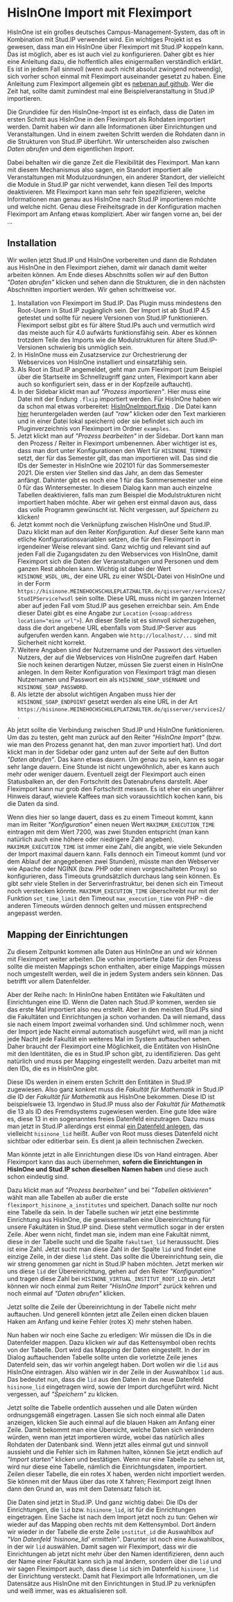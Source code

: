 # HisInOne Import mit Fleximport

HisInOne ist ein großes deutsches Campus-Management-System, das oft in Kombination mit Stud.IP verwendet wird. Ein wichtiges Projekt ist es gewesen, dass man ein HisInOne über Fleximport mit Stud.IP koppeln kann. Das ist möglich, aber es ist auch viel zu konfigurieren. Daher gibt es hier eine Anleitung dazu, die hoffentlich alles einigermaßen verständlich erklärt. Es ist in jedem Fall sinnvoll (wenn auch nicht absolut zwingend notwendig), sich vorher schon einmal mit Fleximport auseinander gesetzt zu haben. Eine Anleitung zum Fleximport allgemein gibt es [nebenan auf github](README.md). Wer die Zeit hat, sollte damit zumindest mal eine Beispielveranstaltung in Stud.IP importieren.

Die Grundidee für den HisInOne-Import ist es einfach, dass die Daten im ersten Schritt aus HisInOne in den Fleximport als Rohdaten importiert werden. Damit haben wir dann alle Informationen über Einrichtungen und Veranstaltungen. Und in einem zweiten Schritt werden die Rohdaten dann in die Strukturen von Stud.IP überführt. Wir unterscheiden also zwischen *Daten abrufen* und dem eigentlichen *Import*.

Dabei behalten wir die ganze Zeit die Flexibilität des Fleximport. Man kann mit diesem Mechanismus also sagen, ein Standort importiert alle Veranstaltungen mit Modulzuordnungen, ein anderer Standort, der vielleicht die Module in Stud.IP gar nicht verwendet, kann diesen Teil des Imports deaktivieren. Mit Fleximport kann man sehr fein spezifizieren, welche Informationen man genau aus HisInOne nach Stud.IP importieren möchte und welche nicht. Genau diese Freiheitsgrade in der Konfiguration machen Fleximport am Anfang etwas kompliziert. Aber wir fangen vorne an, bei der ...

## Installation

Wir wollen jetzt Stud.IP und HisInOne vorbereiten und dann die Rohdaten aus HisInOne in den Fleximport ziehen, damit wir danach damit weiter arbeiten können. Am Ende dieses Abschnitts sollen wir auf den Button *"Daten abrufen"* klicken und sehen dann die Strukturen, die in den nächsten Abschnitten importiert werden. Wir gehen schrittweise vor.

1. Installation von Fleximport im Stud.IP. Das Plugin muss mindestens den Root-Usern in Stud.IP zugänglich sein. Der Import ist ab Stud.IP 4.5 getestet und sollte für neuere Versionen von Stud.IP funktionieren. Fleximport selbst gibt es für ältere Stud.IPs auch und vermutlich wird das meiste auch für 4.0 aufwärts funktionsfähig sein. Aber es können trotzdem Teile des Imports wie die Modulstrukturen für ältere Stud.IP-Versionen schwierig bis unmöglich sein.
2. In HisInOne muss ein Zusatzservice zur Orchestrierung der Webservices von HisInOne installiert und einsatzfähig sein.
3. Als Root in Stud.IP angemeldet, geht man zum Fleximport (zum Beispiel über die Startseite im Schnellzugriff ganz unten, Fleximport kann aber auch so konfiguriert sein, dass er in der Kopfzeile auftaucht).
4. In der Sidebar klickt man auf *"Prozess importieren"*. Hier muss eine Datei mit der Endung `.flxip` importiert werden. Für HisInOne haben wir da schon mal etwas vorbereitet: [HisInOneImport.flxip](examples/HisInOneImport.flxip) . Die Datei kann [hier](examples/HisInOneImport.flxip) heruntergeladen werden (auf *"raw"* klicken oder den Text markieren und in einer Datei lokal speichern) oder sie befindet sich auch im Pluginverzeichnis von Fleximport im Ordner `examples`.
5. Jetzt klickt man auf *"Prozess bearbeiten"* in der Sidebar. Dort kann man den Prozess / Reiter in Fleximport umbenennen. Aber wichtiger ist es, dass man dort unter Konfigurationen den Wert für `HISINONE_TERMKEY` setzt, der für das Semester gilt, das man importieren will. Das sind die IDs der Semester in HisInOne wie 202101 für das Sommersemester 2021. Die ersten vier Stellen sind das Jahr, an dem das Semester anfängt. Dahinter gibt es noch eine 1 für das Sommersemester und eine 0 für das Wintersemester. In diesem Dialog kann man auch einzelne Tabellen deaktivieren, falls man zum Beispiel die Modulstrukturen nicht importiert haben möchte. Aber wir gehen erst einmal davon aus, dass das volle Programm gewünscht ist. Nicht vergessen, auf *Speichern* zu klicken!
6. Jetzt kommt noch die Verknüpfung zwischen HisInOne und Stud.IP. Dazu klickt man auf den Reiter *Konfiguration*. Auf dieser Seite kann man etliche Konfigurationsvariablen setzen, die für den Fleximport in irgendeiner Weise relevant sind. Ganz wichtig und relevant sind auf jeden Fall die Zugangsdaten zu den Webservices von HisInOne, damit Fleximport sich die Daten der Veranstaltungen und Personen und dem ganzen Rest abholen kann. Wichtig ist dabei der Wert `HISINONE_WSDL_URL`, der eine URL zu einer WSDL-Datei von HisInOne und in der Form `https://hisinone.MEINEHOCHSCHULEPLATZHALTER.de/qisserver/services2/StudIPService?wsdl` sein sollte. Diese URL muss nicht im ganzen Internet aber auf jeden Fall vom Stud.IP aus gesehen erreichbar sein. Am Ende dieser Datei gibt es eine Angabe zur `Location` (`<soap:address location="eine url">`). An dieser Stelle ist es sinnvoll sicherzugehen, dass die dort angebene URL ebenfalls vom Stud.IP-Server aus aufgerufen werden kann. Angaben wie `http://localhost/...` sind mit Sicherheit nicht korrekt.
7. Weitere Angaben sind der Nutzername und der Passwort des virtuellen Nutzers, der auf die Webservices von HisInOne zugreifen darf. Haben Sie noch keinen derartigen Nutzer, müssen Sie zuerst einen in HisInOne anlegen. In dem Reiter Konfiguration von Fleximport trägt man diesen Nutzernamen und Passwort ein als `HISINONE_SOAP_USERNAME` und `HISINONE_SOAP_PASSWORD`.
8. Als letzte der absolut wichtigen Angaben muss hier der `HISINONE_SOAP_ENDPOINT` gesetzt werden als eine URL in der Art `https://hisinone.MEINEHOCHSCHULEPLATZHALTER.de/qisserver/services2/`.

Ab jetzt sollte die Verbindung zwischen Stud.IP und HisInOne funktionieren. Um das zu testen, geht man zurück auf den Reiter *"HisInOne Import"* (bzw. wie man den Prozess genannt hat, den man zuvor importiert hat). Und dort klickt man in der Sidebar oder ganz unten auf der Seite auf den Button *"Daten abrufen"*. Das kann etwas dauern. Um genau zu sein, kann es sogar sehr lange dauern. Eine Stunde ist nicht ungewöhnlich, aber es kann auch mehr oder weniger dauern. Eventuell zeigt der Fleximport auch einen Statusbalken an, der den Fortschritt des Datenabrufens darstellt. Aber Fleximport kann nur grob den Fortschritt messen. Es ist eher ein ungefährer Hinweis darauf, wieviele Kaffees man sich voraussichtlich kochen kann, bis die Daten da sind.

Wenn dies hier so lange dauert, dass es zu einem Timeout kommt, kann man im Reiter *"Konfiguration"* einen neuen Wert `MAXIMUM_EXECUTION_TIME` eintragen mit dem Wert 7200, was zwei Stunden entspricht (man kann natürlich auch eine höhere oder niedrigere Zahl angeben). `MAXIMUM_EXECUTION_TIME` ist immer eine Zahl, die angibt, wie viele Sekunden der Import maximal dauern kann. Falls dennoch ein Timeout kommt (und vor dem Ablauf der angegebenen zwei Stunden), müsste man den Webserver wie Apache oder NGINX (bzw. PHP oder einen vorgeschalteten Proxy) so konfigurieren, dass Timeouts grundsätzlich durchaus lang sein können. Es gibt sehr viele Stellen in der Serverinfrastruktur, bei denen sich ein Timeout noch verstecken könnte. `MAXIMUM_EXECUTION_TIME` überschreibt nur mit der Funktion `set_time_limit` den Timeout `max_execution_time` von PHP - die anderen Timeouts würden dennoch gelten und müssen entsprechend angepasst werden.

## Mapping der Einrichtungen

Zu diesem Zeitpunkt kommen alle Daten aus HinInOne an und wir können mit Fleximport weiter arbeiten. Die vorhin importierte Datei für den Prozess sollte die meisten Mappings schon enthalten, aber einige Mappings müssen noch umgestellt werden, weil die in jedem System anders sein können. Das betrifft vor allem Datenfelder.

Aber der Reihe nach: In HinInOne haben Entitäten wie Fakultäten und Einrichtungen eine ID. Wenn die Daten nach Stud.IP kommen, werden sie das erste Mal importiert also neu erstellt. Aber in den meisten Stud.IPs sind die Fakultäten und Einrichtungen ja schon vorhanden. Da will niemand, dass sie nach einem Import zweimal vorhanden sind. Und schlimmer noch, wenn der Import jede Nacht einmal automatisch ausgeführt wird, will man ja nicht jede Nacht jede Fakultät ein weiteres Mal im System auftauchen sehen. Daher braucht der Fleximport eine Möglichkeit, die Entitäten von HisInOne mit den Identitäten, die es in Stud.IP schon gibt, zu identifizieren. Das geht natürlich und muss per Mapping eingestellt werden. Dazu arbeitet man mit den IDs, die es in HisInOne gibt.

Diese IDs werden in einem ersten Schritt den Entitäten in Stud.IP zugewiesen. Also ganz konkret muss die *Fakultät für Mathematik* in Stud.IP die ID der *Fakultät für Mathematik* aus HisInOne bekommen. Diese ID ist beispielsweie 13. Irgendwo in Stud.IP muss also der *Fakultät für Mathematik* die 13 als ID des Fremdsystems zugewiesen werden. Eine gute Idee wäre es, diese 13 in ein sogenanntes freies Datenfeld einzutragen. Dazu muss man jetzt in Stud.IP allerdings erst einmal [ein Datenfeld anlegen](https://hilfe.studip.de/admin/GlobaleEinstellungen/Datenfelder), das vielleicht `hisinone_lid` heißt. Außer von Root muss dieses Datenfeld nicht sichtbar oder editierbar sein. Es dient ja allein technischen Zwecken.

Man könnte jetzt in alle Einrichtungen diese IDs von Hand eintragen. Aber Fleximport kann das auch übernehmen, **sofern die Einrichtungen in HisInOne und Stud.IP schon dieselben Namen haben** und diese auch schon eindeutig sind.

Dazu klickt man auf *"Prozess bearbeiten"* und bei *"Tabellen aktivieren"* wählt man alle Tabellen ab außer die erste `fleximport_hisinone_a_institutes` und speichert. Danach sollte nur noch eine Tabelle da sein. In der Tabelle suchen wir jetzt eine bestimmte Einrichtung aus HisInOne, die gewissermaßen eine Übereinrichtung für unsere Fakultäten in Stud.IP sind. Diese steht vermutlich sogar in der ersten Zeile. Aber wenn nicht, findet man sie, indem man eine Fakultät nimmt, diese in der Tabelle sucht und die Spalte `fakultaet_lid` heraussucht. Dies ist eine Zahl. Jetzt sucht man diese Zahl in der Spalte `lid` und findet eine einzige Zeile, in der diese `lid` steht. Das sollte die Übereinrichtung sein, die wir streng genommen gar nicht in Stud.IP haben möchten. Jetzt merken wir uns diese `lid` der Übereinrichtung, gehen auf den Reiter *"Konfiguration"* und tragen diese Zahl bei `HISINONE_VIRTUAL_INSTITUT_ROOT_LID` ein. Jetzt können wir noch einmal zum Reiter *"HisInOne Import"* zurück kehren und noch einmal auf *"Daten abrufen"* klicken.

Jetzt sollte die Zeile der Übereinrichtung in der Tabelle nicht mehr auftauchen. Und generell könnten jetzt alle Zeilen einen dicken blauen Haken am Anfang und keine Fehler (rotes X) mehr stehen haben.

Nun haben wir noch eine Sache zu erledigen: Wir müssen die IDs in die Datenfelder mappen. Dazu klicken wir auf das Kettensymbol oben rechts von der Tabelle. Dort wird das Mapping der Daten eingestellt. In der im Dialog auftauchenden Tabelle sollte unten die vorletzte Zeile jenes Datenfeld sein, das wir vorhin angelegt haben. Dort wollen wir die `lid` aus HisInOne eintragen. Also wählen wir in der Zeile in der Auswahlbox `lid` aus. Das bedeutet nun, dass die `lid` aus den Daten in das neue Datenfeld `hisinone_lid` eingetragen wird, sowie der Import durchgeführt wird. Nicht vergessen, auf *"Speichern"* zu klicken.

Jetzt sollte die Tabelle ordentlich aussehen und alle Daten würden ordnungsgemäß eingetragen. Lassen Sie sich noch einmal alle Daten anzeigen, klicken Sie auch einmal auf die blauen Haken am Anfang einer Zeile. Damit bekommt man eine Übersicht, welche Daten sich verändern würden, wenn man jetzt importieren würde, wobei das natürlich alles Rohdaten der Datenbank sind. Wenn jetzt alles einmal gut und sinnvoll aussieht und die Fehler sich im Rahmen halten, können Sie jetzt endlich auf *"Import starten"* klicken und bestätigen. Wenn nur eine Tabelle zu sehen ist, wird nur diese eine Tabelle, nämlich die Einrichtungsdaten, importiert. Zeilen dieser Tabelle, die ein rotes X haben, werden nicht importiert werden. Sie können mit der Maus über das rote X fahren; Fleximport zeigt Ihnen dann den Grund an, was mit dem Datensatz falsch ist.

Die Daten sind jetzt in Stud.IP. Und ganz wichtig dabei: Die IDs der Einrichtungen, die `lid` bzw. `hisinone_lid`, ist für die Einrichtungen eingetragen. Eine Sache ist nach dem Import jetzt noch zu tun: Gehen wir wieder auf das Mapping oben rechts mit dem Kettensymbol. Dort ändern wir wieder in der Tabelle die erste Zeile `institut_id` die Auswahlbox auf *"Von Datenfeld 'hisinone_lid' ermitteln"*. Darunter ist noch eine Auswahlbox, in der wir `lid` auswählen. Damit sagen wir Fleximport, dass wir die Einrichtungen ab jetzt nicht mehr über den Namen identifizieren, denn auch der Name einer Fakultät kann sich ja mal ändern, sondern über die `lid` und wir sagen Fleximport auch, dass diese `lid` sich im Datenfeld `hisinone_lid` der Einrichtung versteckt. Damit hat Fleximport alle Informationen, um die Datensätze aus HisInOne mit den Einrichtungen in Stud.IP zu verknüpfen und weiß immer, was es aktualisieren soll.


